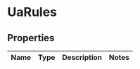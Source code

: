 # UaRules

## Properties
Name | Type | Description | Notes
------------ | ------------- | ------------- | -------------
